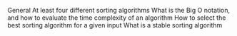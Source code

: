 General
At least four different sorting algorithms
What is the Big O notation, and how to evaluate the time complexity of an algorithm
How to select the best sorting algorithm for a given input
What is a stable sorting algorithm
